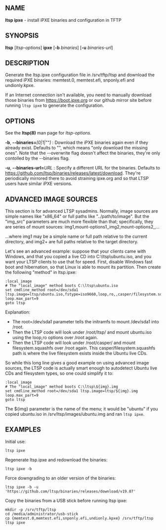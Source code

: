 ## NAME
**ltsp ipxe** - install iPXE binaries and configuration in TFTP

## SYNOPSIS
**ltsp** [_ltsp-options_] **ipxe** [**-b** _binaries_] [**-u** _binaries-url_]

## DESCRIPTION
Generate the ltsp.ipxe configuration file in /srv/tftp/ltsp and download the
required iPXE binaries: memtest.0, memtest.efi, snponly.efi and undionly.kpxe.

If an Internet connection isn't available, you need to manually download
those binaries from https://boot.ipxe.org or our github mirror site
before running `ltsp ipxe` to generate the configuration.

## OPTIONS
See the **ltsp(8)** man page for _ltsp-options_.

**-b**, **--binaries=**_[0|1|""]_
: Download the iPXE binaries again even if they already exist. Defaults to "",
which means "only download the missing ones".
Note that the --overwrite flag doesn't affect the binaries, they're only
contolled by the --binaries flag.

**-u**, **--binaries-url=**_URL_
: Specify a different URL for the binaries. Defaults to
https://github.com/ltsp/binaries/releases/latest/download. They're
periodically mirrored there to avoid straining ipxe.org and so that LTSP
users have similar iPXE versions.

## ADVANCED IMAGE SOURCES
This section is for advanced LTSP sysadmins.
Normally, image sources are simple names like "x86_64" or full paths like
"../path/to/image".
But the "img_src" parameters are much more flexible than that; specifically,
they are series of mount sources:
    img1,mount-options1,,img2,mount-options2,,...

...where img1 may be a simple name or full path relative to the current
directory, and img2+ are full paths relative to the target directory.

Let's see an advanced example: suppose that your clients came with
Windows, and that you copied a live CD into C:\ltsp\ubuntu.iso, and you
want your LTSP clients to use that for speed. First, disable Windows
fast boot and hibernation, so that Linux is able to mount its partition.
Then create the following "method" in ltsp.ipxe:

```ipxe
:local_image
# The "local_image" method boots C:\ltsp\ubuntu.iso
set cmdline_method root=/dev/sda1 ltsp.image=ltsp/ubuntu.iso,fstype=iso9660,loop,ro,,casper/filesystem.squashfs,squashfs,loop,ro loop.max_part=9
goto ltsp
```

Explanation:

 - The root=/dev/sda1 parameter tells the initramfs to mount /dev/sda1
into /root.
 - Then the LTSP code will look under /root/ltsp/ and mount ubuntu.iso using
the loop,ro options over /root again.
 - Then the LTSP code will look under /root/casper/ and mount
filesystem.squashfs over /root again. This casper/filesystem.squashfs path
is where the live filesystem exists inside the Ubuntu live CDs.

So while this long line gives a good example on using advanced image sources,
the LTSP code is actually smart enough to autodetect Ubuntu live CDs and
filesystem types, so one could simplify it to:

```ipxe
:local_image
# The "local_image" method boots C:\ltsp\${img}.img
set cmdline_method root=/dev/sda1 ltsp.image=ltsp/${img}.img loop.max_part=9
goto ltsp
```

The ${img} parameter is the name of the menu; it would be "ubuntu" if you
copied ubuntu.iso in /srv/ltsp/images/ubuntu.img and ran `ltsp ipxe`.

## EXAMPLES
Initial use:

```shell
ltsp ipxe
```

Regenerate ltsp.ipxe and redownload the binaries:

```shell
ltsp ipxe -b
```

Force downgrading to an older version of the binaries:

```shell
ltsp ipxe -b -u 'https://github.com/ltsp/binaries/releases/download/v19.07'
```

Copy the binaries from a USB stick before running ltsp ipxe:

```shell
mkdir -p /srv/tftp/ltsp
cd /media/administrator/usb-stick
cp {memtest.0,memtest.efi,snponly.efi,undionly.kpxe} /srv/tftp/ltsp
ltsp ipxe
```
